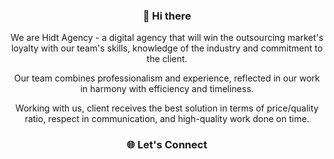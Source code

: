 <h3 align="center">👋 Hi there</h3>

<p align="center">
   We are Hidt Agency - a digital agency that will win the outsourcing market's loyalty with our team's skills, knowledge of the industry and commitment to the client. 
</p>
<p align="center">
   Our team combines professionalism and experience, reflected in our work in harmony with efficiency and timeliness.
</p>
<p align="center">
   Working with us, client receives the best solution in terms of price/quality ratio, respect in communication, and high-quality work done on time.
</p>

<h3 align="center">🌐 Let's Connect</h3>
